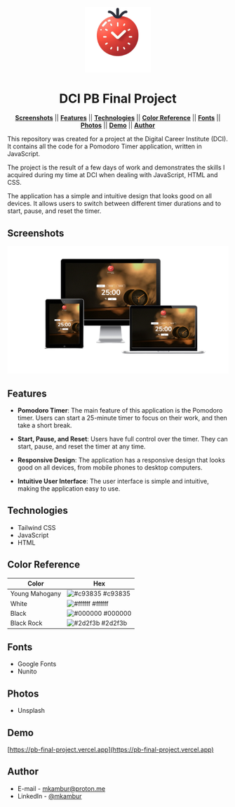 <div align="center">
<img src ="./public/images/logo.png" width="150px" alt="PB Final Project">
</div>

<div align="center">

# DCI PB Final Project

</div>

<div align="center">
  
[**Screenshots**](#screenshots) || [**Features**](#features) || [**Technologies**](#technologies) || [**Color Reference**](#color-reference) || [**Fonts**](#fonts) || [**Photos**](#photos) || [**Demo**](#demo) || [**Author**](#author)

</div>

This repository was created for a project at the Digital Career Institute (DCI). It contains all the code for a Pomodoro Timer application, written in JavaScript.

The project is the result of a few days of work and demonstrates the skills I acquired during my time at DCI when dealing with JavaScript, HTML and CSS.

The application has a simple and intuitive design that looks good on all devices. It allows users to switch between different timer durations and to start, pause, and reset the timer.

## Screenshots


<img src ="./public/images/responsive.png" width="800px" alt="Project Screenshot">

## Features

- **Pomodoro Timer**: The main feature of this application is the Pomodoro timer. Users can start a 25-minute timer to focus on their work, and then take a short break.

- **Start, Pause, and Reset**: Users have full control over the timer. They can start, pause, and reset the timer at any time.

- **Responsive Design**: The application has a responsive design that looks good on all devices, from mobile phones to desktop computers.

- **Intuitive User Interface**: The user interface is simple and intuitive, making the application easy to use.

## Technologies

- Tailwind CSS
- JavaScript
- HTML

## Color Reference

| Color       | Hex                                                              |
| ---------- | ---------------------------------------------------------------- |
| Young Mahogany | ![#c93835](https://via.placeholder.com/10/c93835?text=+) #c93835 |
| White | ![#ffffff](https://via.placeholder.com/10/ffffff?text=+) #ffffff |
| Black | ![#000000](https://via.placeholder.com/10/000000?text=+) #000000 |
| Black Rock | ![#2d2f3b](https://via.placeholder.com/10/2d2f3b?text=+) #2d2f3b |

## Fonts
- Google Fonts
- Nunito

## Photos
- Unsplash
  
## Demo

[https://pb-final-project.vercel.app](https://pb-final-project.vercel.app)

  
## Author

- E-mail - [mkambur@proton.me](mkambur@proton.me)
- LinkedIn - [@mkambur](https://linkedin.com/in/mkambur)